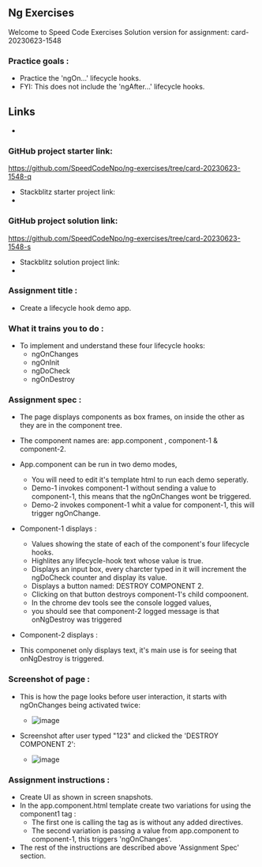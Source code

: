 ## Ng Exercises

Welcome to Speed Code Exercises
Solution version for assignment: card-20230623-1548

### Practice goals :

- Practice the 'ngOn...' lifecycle hooks.
- FYI: This does not include the 'ngAfter...' lifecycle hooks.

## Links

-

### GitHub project starter link:

https://github.com/SpeedCodeNpo/ng-exercises/tree/card-20230623-1548-q

- Stackblitz starter project link:
-

### GitHub project solution link:

https://github.com/SpeedCodeNpo/ng-exercises/tree/card-20230623-1548-s

- Stackblitz solution project link:
-

### Assignment title :

- Create a lifecycle hook demo app.

### What it trains you to do :

- To implement and understand these four lifecycle hooks:
  - ngOnChanges
  - ngOnInit
  - ngDoCheck
  - ngOnDestroy

### Assignment spec :

- The page displays components as box frames, on inside the other as they are in the component tree.
- The component names are: app.component , component-1 & component-2.
- App.component can be run in two demo modes,
  - You will need to edit it's template html to run each demo seperatly.
  - Demo-1 invokes component-1 without sending a value to component-1, this means that the ngOnChanges wont be triggered.
  - Demo-2 invokes component-1 whit a value for component-1, this will trigger ngOnChange.
- Component-1 displays :
  -  Values showing the state of each of the component's four lifecycle hooks.
  -  Highlites any lifecycle-hook text whose value is true.
  -  Displays an input box, every charcter typed in it will increment the ngDoCheck counter and display its value.
  -  Displays a button named: DESTROY COMPONENT 2.
    -  Clicking on that button destroys component-1's child compoonent.
    -  In the chrome dev tools see the console logged values,
    -  you should see that component-2 logged message is that onNgDestroy was triggered
   
- Component-2 displays :
- This componenet only displays text, it's main use is for seeing that onNgDestroy is triggered.

### Screenshot of page :

- This is how the page looks before user interaction, it starts with ngOnChanges being activated twice:

  - ![image](https://github.com/SpeedCodeNpo/ng-exercises/assets/132397719/f4255d00-c68d-42e8-8457-8f169806a50c)

- Screenshot after user typed "123" and clicked the 'DESTROY COMPONENT 2':
  - ![image](https://github.com/SpeedCodeNpo/ng-exercises/assets/132397719/a693a9c5-8e07-471f-8c6c-50ef06cb3849)


### Assignment instructions :

- Create UI as shown in screen snapshots.
- In the app.component.html template create two variations for using the component1 tag :
  - The first one is calling the tag as is without any added directives.
  - The second variation is passing a value from app.component to component-1, this triggers 'ngOnChanges'.
- The rest of the instructions are described above 'Assignment Spec' section.

